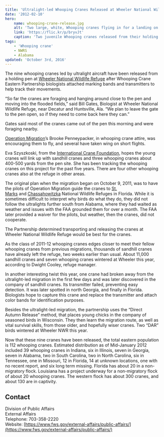 ```yaml
---
title: 'Ultralight-led Whooping Cranes Released at Wheeler National Wildlife Refuge'
date: '2012-02-10'
hero:
    name: whooping-crane-release.jpg
    alt: 'Two large, white, Whooping cranes flying in for a landing on a small pond.'
    link: 'https://flic.kr/p/bryvJt'
    caption: 'Two juvenile Whooping cranes released from their holding pen fly around on Wheeler National Wildlife Refuge, Decatur, AL. Photo by Bill Gates, USFWS.'
tags:
    - 'Whooping crane'
    - NWRS
    - Alabama
updated: 'October 3rd, 2016'
---
```


The nine whooping cranes led by ultralight aircraft have been released from a holding pen at [Wheeler National Wildlife Refuge](http://www.fws.gov/wheeler/) after Whooping Crane Eastern Partnership biologists attached marking bands and transmitters to help track their movements.

“So far the cranes are foraging and hanging around close to the pen and moving into the flooded fields,” said Bill Gates, Biologist at Wheeler National Wildlife Refuge, near Decatur and Huntsville, Ala. “We plan to leave the gate to the pen open, so if they need to come back here they can.”

Gates said most of the cranes came out of the pen this morning and were foraging nearby.

[Operation Migration](http://www.operationmigration.org/ "Link to non-FWS site")’s Brooke Penneypacker, in whooping crane attire, was encouraging them to fly, and several have taken wing on short flights.

Eva Szyszkoski, from the [International Crane Foundation](http://www.savingcranes.org/ "Link to non-FWS site"), hopes the young cranes will link up with sandhill cranes and three whooping cranes about 400-500 yards from the pen site. She has been tracking the whooping cranes on this project for the past five years. There are four other whooping cranes also at the refuge in other areas.

The original plan when the migration began on October 9, 2011, was to have the pilots of Operation Migration guide the cranes to [St. Marks](http://www.fws.gov/saintmarks/) and [Chassahowitzka](http://www.fws.gov/chassahowitzka/) National Wildlife Refuges in Florida. While it is sometimes difficult to interpret why birds do what they do, they did not follow the ultralights further south from Alabama, where they had waited as weather and issues with the FAA grounded them for over a month. The FAA later provided a waiver for the pilots, but weather, then the cranes, did not cooperate.

The Partnership determined transporting and releasing the cranes at Wheeler National Wildlife Refuge would be best for the cranes.

As the class of 2011-12 whooping cranes edges closer to meet their fellow whooping cranes from previous migrations, thousands of sandhill cranes have already left the refuge, two weeks earlier than usual. About 11,000 sandhill cranes and seven whooping cranes wintered at Wheeler this year, according to Dwight Cooley, refuge manager.

In another interesting twist this year, one crane had broken away from the ultralight-led migration in the first few days and was later discovered in the company of sandhill cranes. Its transmitter failed, preventing easy detection. It was later spotted in north Georgia, and finally in Florida. Biologists hope to capture this crane and replace the transmitter and attach color bands for identification purposes.

Besides the ultralight-led migration, the partnership uses the “Direct Autumn Release” method, that places young chicks in the company of seasoned birds in Wisconsin. They then learn the migration route, as well as vital survival skills, from those older, and hopefully wiser cranes. Two “DAR” birds wintered at Wheeler NWR this year.

Now that these nine cranes have been released, the total eastern population is 112 whooping cranes. Estimated distribution as of Mid-January 2012 included 39 whooping cranes in Indiana, six in Illinois, seven in Georgia, seven in Alabama, two in South Carolina, two in North Carolina, six in Tennessee, one in Missouri, 12 in Florida, 14 at unknown locations, one with no recent report, and six long term missing. Florida has about 20 in a non-migratory flock. Louisiana has a project underway for a non-migratory flock of about 20 whooping cranes. The western flock has about 300 cranes, and about 130 are in captivity.

## Contact

Division of Public Affairs  
External Affairs  
Telephone: 703-358-2220  
Website: [https://www.fws.gov/external-affairs/public-affairs/](https://www.fws.gov/external-affairs/public-affairs/)
